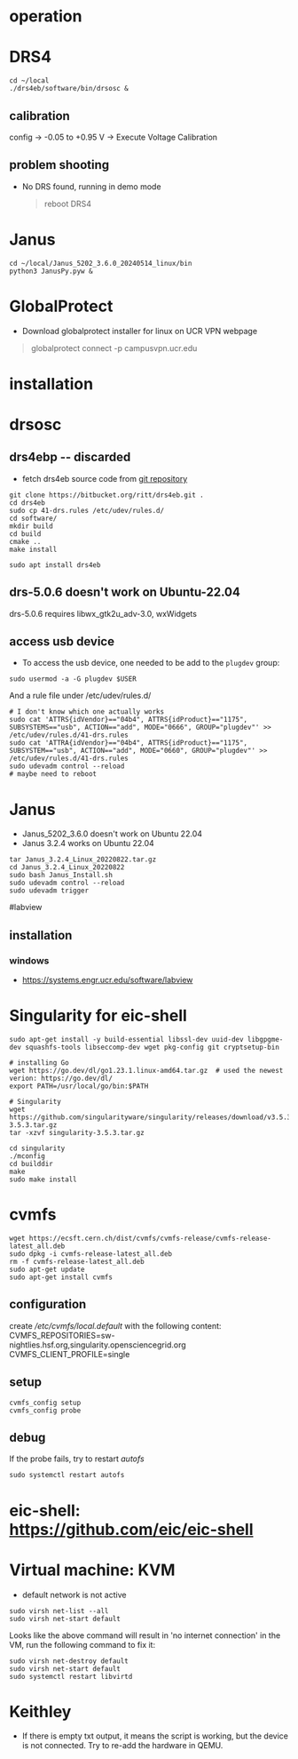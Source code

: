 # operation
# DRS4
```
cd ~/local
./drs4eb/software/bin/drsosc &
```
## calibration
config -> -0.05 to +0.95 V -> Execute Voltage Calibration
## problem shooting
* No DRS found, running in demo mode
    > reboot DRS4

# Janus
```
cd ~/local/Janus_5202_3.6.0_20240514_linux/bin
python3 JanusPy.pyw &
```

# GlobalProtect
* Download globalprotect installer for linux on UCR VPN webpage
> globalprotect connect -p campusvpn.ucr.edu


# installation
# drsosc
## drs4ebp -- discarded
* fetch drs4eb source code from [git repository](https://bitbucket.org/ritt/drs4eb.git) 
```
git clone https://bitbucket.org/ritt/drs4eb.git .
cd drs4eb
sudo cp 41-drs.rules /etc/udev/rules.d/
cd software/
mkdir build
cd build
cmake ..
make install
```

```
sudo apt install drs4eb
```


## drs-5.0.6 doesn't work on Ubuntu-22.04
drs-5.0.6 requires libwx_gtk2u_adv-3.0, wxWidgets

## access usb device
* To access the usb device, one needed to be add to the `plugdev` group:
```
sudo usermod -a -G plugdev $USER
```
And a rule file under /etc/udev/rules.d/
```
# I don't know which one actually works
sudo cat 'ATTRS{idVendor}=="04b4", ATTRS{idProduct}=="1175", SUBSYSTEMS=="usb", ACTION=="add", MODE="0666", GROUP="plugdev"' >> /etc/udev/rules.d/41-drs.rules
sudo cat 'ATTRA{idVendor}=="04b4", ATTRS{idProduct}=="1175", SUBSYSTEM=="usb", ACTION=="add", MODE="0660", GROUP="plugdev"' >> /etc/udev/rules.d/41-drs.rules
sudo udevadm control --reload
# maybe need to reboot
```

# Janus
* Janus_5202_3.6.0 doesn't work on Ubuntu 22.04
* Janus 3.2.4 works on Ubuntu 22.04
```
tar Janus_3.2.4_Linux_20220822.tar.gz
cd Janus_3.2.4_Linux_20220822
sudo bash Janus_Install.sh
sudo udevadm control --reload
sudo udevadm trigger

```

#labview
## installation
### windows
* https://systems.engr.ucr.edu/software/labview


# Singularity for eic-shell
```
sudo apt-get install -y build-essential libssl-dev uuid-dev libgpgme-dev squashfs-tools libseccomp-dev wget pkg-config git cryptsetup-bin

# installing Go
wget https://go.dev/dl/go1.23.1.linux-amd64.tar.gz  # used the newest verion: https://go.dev/dl/
export PATH=/usr/local/go/bin:$PATH

# Singularity
wget https://github.com/singularityware/singularity/releases/download/v3.5.3/singularity-3.5.3.tar.gz
tar -xzvf singularity-3.5.3.tar.gz

cd singularity
./mconfig 
cd builddir
make
sudo make install
```

# cvmfs
```
wget https://ecsft.cern.ch/dist/cvmfs/cvmfs-release/cvmfs-release-latest_all.deb
sudo dpkg -i cvmfs-release-latest_all.deb
rm -f cvmfs-release-latest_all.deb
sudo apt-get update
sudo apt-get install cvmfs
```
## configuration
create */etc/cvmfs/local.default* with the following content:
CVMFS_REPOSITORIES=sw-nightlies.hsf.org,singularity.opensciencegrid.org
CVMFS_CLIENT_PROFILE=single

## setup
```
cvmfs_config setup
cvmfs_config probe
```

## debug
If the probe fails, try to restart *autofs*
```
sudo systemctl restart autofs
```

# eic-shell: https://github.com/eic/eic-shell

# Virtual machine: KVM
* default network is not active
```
sudo virsh net-list --all
sudo virsh net-start default
```
Looks like the above command will result in 'no internet connection' in the VM,
run the following command to fix it:
```
sudo virsh net-destroy default
sudo virsh net-start default
sudo systemctl restart libvirtd
```


# Keithley
* If there is empty txt output, it means the script is working, but the device
is not connected. Try to re-add the hardware in QEMU.
